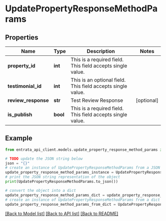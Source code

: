# UpdatePropertyResponseMethodParams


## Properties

Name | Type | Description | Notes
------------ | ------------- | ------------- | -------------
**property_id** | **int** | This is a required field. This field accepts single value. | 
**testimonial_id** | **int** | This is an optional field. This field accepts single value. | 
**review_response** | **str** | Test Review Response | [optional] 
**is_publish** | **bool** | This is a required field. This field accepts single value. | 

## Example

```python
from entrata_api_client.models.update_property_response_method_params import UpdatePropertyResponseMethodParams

# TODO update the JSON string below
json = "{}"
# create an instance of UpdatePropertyResponseMethodParams from a JSON string
update_property_response_method_params_instance = UpdatePropertyResponseMethodParams.from_json(json)
# print the JSON string representation of the object
print(UpdatePropertyResponseMethodParams.to_json())

# convert the object into a dict
update_property_response_method_params_dict = update_property_response_method_params_instance.to_dict()
# create an instance of UpdatePropertyResponseMethodParams from a dict
update_property_response_method_params_from_dict = UpdatePropertyResponseMethodParams.from_dict(update_property_response_method_params_dict)
```
[[Back to Model list]](../README.md#documentation-for-models) [[Back to API list]](../README.md#documentation-for-api-endpoints) [[Back to README]](../README.md)


